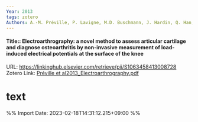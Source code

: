 ```yaml
---
Year: 2013
tags: zotero
Authors: A.-M. Préville, P. Lavigne, M.D. Buschmann, J. Hardin, Q. Han, L. Djerroud, P. Savard
---
```


#### Title:: Electroarthrography: a novel method to assess articular cartilage and diagnose osteoarthritis by non-invasive measurement of load-induced electrical potentials at the surface of the knee
URL: https://linkinghub.elsevier.com/retrieve/pii/S1063458413008728
Zotero Link: [Préville et al2013_Electroarthrography.pdf](zotero://select/library/items/IT2GMEQ9)

# text


%% Import Date: 2023-02-18T14:31:12.215+09:00 %%

